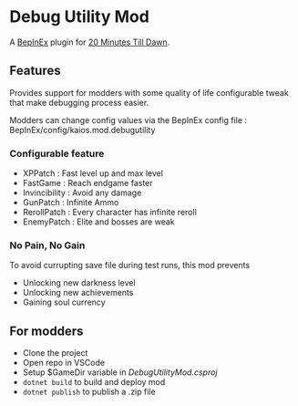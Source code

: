 # Debug Utility Mod
A [BepInEx](https://github.com/BepInEx/BepInEx/releases) plugin for [20 Minutes Till Dawn](https://store.steampowered.com/app/1966900/20_Minutes_Till_Dawn/).

## Features

Provides support for modders with some quality of life configurable tweak that make debugging process easier.

Modders can change config values via the BepInEx config file : BepInEx/config/kaios.mod.debugutility

### Configurable feature
- XPPatch       : Fast level up and max level
- FastGame      : Reach endgame faster
- Invincibility : Avoid any damage
- GunPatch      : Infinite Ammo
- RerollPatch   : Every character has infinite reroll
- EnemyPatch    : Elite and bosses are weak

### No Pain, No Gain

To avoid currupting save file during test runs, this mod prevents
- Unlocking new darkness level
- Unlocking new achievements
- Gaining soul currency

## For modders

- Clone the project
- Open repo in VSCode
- Setup $GameDir variable in *DebugUtilityMod.csproj*
- ```dotnet build``` to build and deploy mod
- ```dotnet publish``` to publish a .zip file
